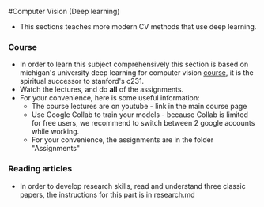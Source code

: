 #Computer Vision (Deep learning)

- This sections teaches more modern CV methods that use deep learning.

### Course
 - In order to learn this subject comprehensively this section is based on michigan's university deep learning for computer vision [course](https://web.eecs.umich.edu/~justincj/teaching/eecs498/FA2020/), it is the spiritual successor to stanford's c231.
 - Watch the lectures, and do **all** of the assignments.
 - For your convenience, here is some useful information:
    - The course lectures are on youtube - link in the main course page
    - Use Google Collab to train your models - because Collab is limited for free users, we recommend to switch between 2 google accounts while working.
    - For your convenience, the assignments are in the folder "Assignments" 

### Reading articles
 - In order to develop research skills, read and understand three classic papers, the instructions for this part is in research.md